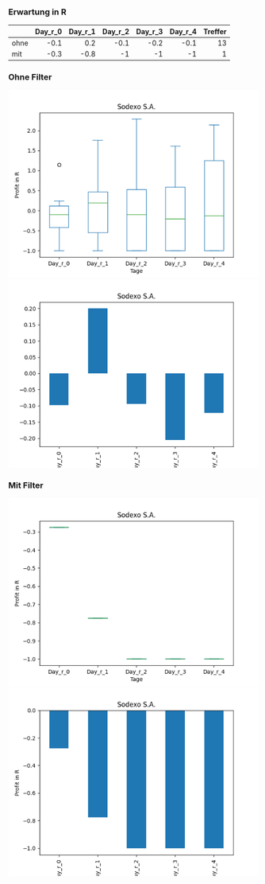 ### Erwartung in R
|      |   Day_r_0 |   Day_r_1 |   Day_r_2 |   Day_r_3 |   Day_r_4 |   Treffer |
|:-----|----------:|----------:|----------:|----------:|----------:|----------:|
| ohne |      -0.1 |       0.2 |      -0.1 |      -0.2 |      -0.1 |        13 |
| mit  |      -0.3 |      -0.8 |      -1   |      -1   |      -1   |         1 |

### Ohne Filter
![image info](./data/SDXAY_box_all.png)
![image info](./data/SDXAY_median_all.png)

### Mit Filter
![image info](./data/SDXAY_box_filtered.png)
![image info](./data/SDXAY_median_filtered.png)